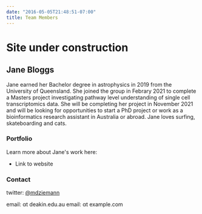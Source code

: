 ```yaml
---
date: "2016-05-05T21:48:51-07:00"
title: Team Members
---
```


# Site under construction

## Jane Bloggs

Jane earned her Bachelor degree in astrophysics in 2019 from the University of Queensland.
She joined the group in Febrary 2021 to complete a Masters project investigating pathway level understanding of single cell transcriptomics data.
She will be completing her project in November 2021 and will be looking for opportunities to start a PhD project or work as a bioinformatics research assistant in Australia or abroad.
Jane loves surfing, skateboarding and cats.

### Portfolio

Learn more about Jane's work here:

* Link to website

### Contact

twitter: [@mdziemann](https://twitter.com/profile)

email: <you> αt deakin.edu.au
email: <you> αt example.com